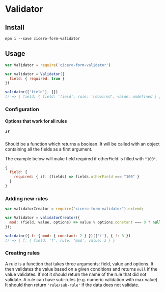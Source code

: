 # Validator

## Install

```
npm i --save cicero-form-validator
```

## Usage

```javascript
var Validator = require('cicero-form-validator')

var validator = Validator({
  field: { required: true }
})

validator(['field'], {})
// => { field: { field: 'field', rule: 'required', value: undefined } }
```

### Configuration

#### Options that work for all rules
##### `if`
Should be a function which returns a boolean. It will be called with
an object containing all the fields as a first argument.

The example below will make field required if otherField is filled with `"100"`.

```js
{
  field: {
    required: { if: (fields) => fields.otherField === "100" }
  }
}

```

### Adding new rules

```javascript
var validatorCreator = require("cicero-form-validator").extend;

var Validator = validatorCreator({
  mod: (field, value, options) => value % options.constant === 0 ? null : 'mod'
});

validator({ f: { mod: { constant: 2 } })(['f'], { f: 3 })
// => { f: { field: 'f', rule: 'mod', value: 3 } }
```

### Creating rules

A rule is a function that takes three arguments: field, value and options. It then validates the value based on a given conditions and
returns `null` if the value validates. If not it should return the name of the
rule that did not validate. A rule can have sub-rules (e.g. numeric validation with max value). It should then return `'rule/sub-rule'` if the data does not validate.
